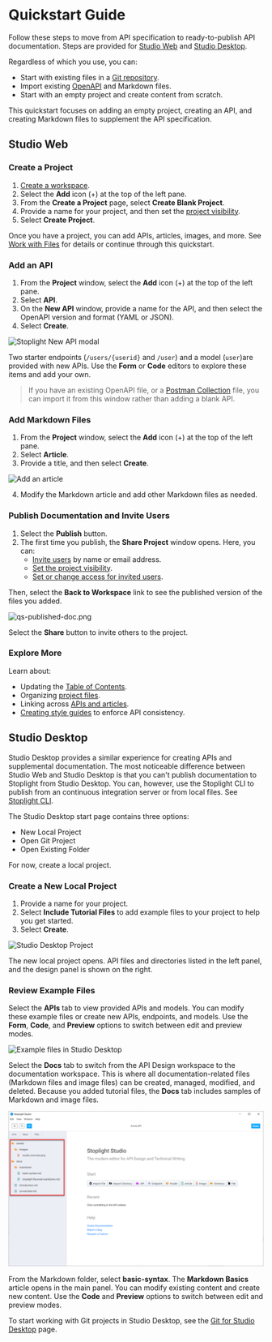 # Quickstart Guide

Follow these steps to move from API specification to ready-to-publish API documentation. Steps are provided for [Studio Web](#studio-web) and [Studio Desktop](#studio-desktop).

Regardless of which you use, you can:

* Start with existing files in a [Git repository](../7.-projects/adding-projects.md#add-projects-from-git).
* Import existing [OpenAPI](../7.-projects/adding-projects.md#import-an-open-api-file) and Markdown files.
* Start with an empty project and create content from scratch.

This quickstart focuses on adding an empty project, creating an API, and  creating Markdown files to supplement the API specification.

## Studio Web

### Create a Project

1. [Create a workspace](../2.-workspaces/a.creating-a-workspace.md).
2. Select the **Add** icon (+) at the top of the left pane.
3. From the **Create a Project** page, select **Create Blank Project**.
4. Provide a name for your project, and then set the [project visibility](../2.-workspaces/l.project-access.md). 
5. Select **Create Project**.

Once you have a project, you can add APIs, articles, images, and more. See [Work with Files](../7.-projects/working-with-files.md) for details or continue through this quickstart.

### Add an API

1. From the **Project** window, select the **Add** icon (+) at the top of the left pane.
2. Select **API**.
3. On the **New API** window, provide a name for the API, and then select the OpenAPI version and format (YAML or JSON). 
4. Select **Create**.

![Stoplight New API modal](https://stoplight.io/api/v1/projects/cHJqOjI/images/wB9wg6SMenY)

Two starter endpoints (`/users/{userid}` and `/user`) and a model (`user`)are provided with new APIs. Use the **Form** or **Code** editors to explore these items and add your own.

> If you have an existing OpenAPI file, or a [Postman Collection](../6.-migrations/postman.md) file, you can import it from this window rather than adding a blank API.

### Add Markdown Files

1. From the **Project** window, select the **Add** icon (+) at the top of the left pane.
2. Select **Article**.
3. Provide a title, and then select **Create**.

![Add an article](https://stoplight.io/api/v1/projects/cHJqOjI/images/wIrrw7g2Rf8)

4. Modify the Markdown article and add other Markdown files as needed. 

### Publish Documentation and Invite Users

1. Select the **Publish** button.
2. The first time you publish, the **Share Project** window opens. Here, you can:
   * [Invite users](../2.-workspaces/d.workspace-access.md) by name or email address.
   * [Set the project visibility](../2.-workspaces/l.project-access.md#project-visibility).
   * [Set or change access for invited users](../2.-workspaces/l.project-access.md#project-visibility).

Then, select the **Back to Workspace** link to see the published version of the files you added.

![qs-published-doc.png](https://stoplight.io/api/v1/projects/cHJqOjI/images/WHtUH74wVyU)

Select the **Share** button to invite others to the project.

### Explore More

Learn about:

* Updating the [Table of Contents](../4.-documentation/Sidebar/d.table-of-contents.md).
* Organizing [project files](../2.-workspaces/c.config.md).
* Linking across [APIs and articles](../4.-documentation/stoplight-urls.md#about-relative-links).
* [Creating style guides](../2a.-style-guides/a.style-guide-projects.md) to enforce API consistency.

## Studio Desktop

Studio Desktop provides a similar experience for creating APIs and supplemental documentation. The most noticeable difference between Studio Web and Studio Desktop is that you can't publish documentation to Stoplight from Studio Desktop. You can, however, use the Stoplight CLI to publish from an continuous integration server or from local files. See [Stoplight CLI](https://meta.stoplight.io/docs/platform/ZG9jOjQ1NTQxMw-publish-with-the-stoplight-cli).  

The Studio Desktop start page contains three options: 

* New Local Project 
* Open Git Project
* Open Existing Folder

For now, create a local project.

### Create a New Local Project

1. Provide a name for your project.
2. Select **Include Tutorial Files** to add example files to your project to help you get started. 
3. Select **Create**.

![Studio Desktop Project](https://stoplight.io/api/v1/projects/cHJqOjI/images/lBbFDltTBvI)

The new local project opens. API files and directories listed in the left panel, and the design panel is shown on the right.

### Review Example Files

Select the **APIs** tab to view provided APIs and models. You can modify these example files or create new APIs, endpoints, and models. Use the **Form**, **Code**, and **Preview** options to switch between edit and preview modes. 

![Example files in Studio Desktop](https://stoplight.io/api/v1/projects/cHJqOjI/images/t1GvGbRow08)

Select the **Docs** tab to switch from the API Design workspace to the documentation workspace. This is where all documentation-related files (Markdown files and image files) can be created, managed, modified, and deleted. Because you added tutorial files, the **Docs** tab includes samples of Markdown and image files.

![Select Docs tab](../assets/images/select-docs-tab.png)

From the Markdown folder, select **basic-syntax**. The **Markdown Basics** article opens in the main panel. You can modify existing content and create new content. Use the **Code** and **Preview** options to switch between edit and preview modes.

To start working with Git projects in Studio Desktop, see the [Git for Studio Desktop](../2.-workspaces/configure-git/j.git-studio-desktop.md) page.
